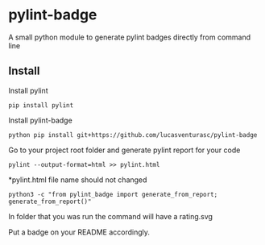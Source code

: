 pylint-badge
====
A small python module to generate pylint badges directly from command line

## Install

Install pylint
```
pip install pylint
```

Install pylint-badge
```
python pip install git+https://github.com/lucasventurasc/pylint-badge
```

Go to your project root folder and generate pylint report for your code
```
pylint --output-format=html >> pylint.html
```
*pylint.html file name should not changed

```
python3 -c "from pylint_badge import generate_from_report; generate_from_report()"
```
In folder that you was run the command will have a rating.svg

Put a badge on your README accordingly.
